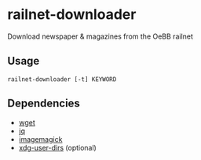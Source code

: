 # railnet-downloader

Download newspaper & magazines from the OeBB railnet

## Usage

```
railnet-downloader [-t] KEYWORD
```

## Dependencies

- [wget](https://www.gnu.org/software/wget/)
- [jq](https://stedolan.github.io/jq/)
- [imagemagick](https://imagemagick.org/index.php)
- [xdg-user-dirs](https://freedesktop.org/wiki/Software/xdg-user-dirs/) (optional)
